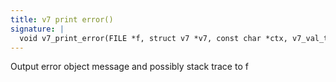 ```yaml
---
title: v7 print error()
signature: |
  void v7_print_error(FILE *f, struct v7 *v7, const char *ctx, v7_val_t e);
---
```


Output error object message and possibly stack trace to f 

